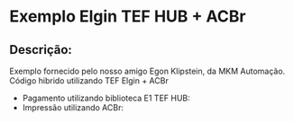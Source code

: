
# Exemplo Elgin TEF HUB + ACBr 

## Descrição:
Exemplo fornecido pelo nosso amigo Egon Klipstein, da MKM Automação. Código hibrido utilizando TEF Elgin + ACBr

* Pagamento utilizando biblioteca E1 TEF HUB:
* Impressão utilizando ACBr:
